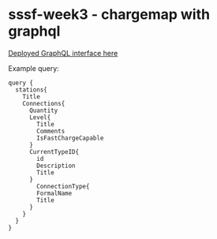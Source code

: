 # sssf-week3 - chargemap with graphql

[Deployed GraphQL interface here](http://first-node-env.jelastic.metropolia.fi/graphql)

Example query:
```
query {
  stations{
    Title
    Connections{
      Quantity
      Level{
        Title
        Comments
        IsFastChargeCapable
      }
      CurrentTypeID{
        id
      	Description
        Title
      }
    	ConnectionType{
        FormalName
        Title
      }
    }
  }
}

```
